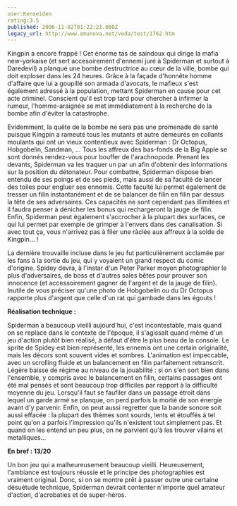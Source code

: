 ```yaml
---
user:Kenseiden
rating:3.5
published: 2006-11-02T01:22:21.000Z
legacy_url: http://www.emunova.net/veda/test/1762.htm
---
```

Kingpin a encore frappé ! Cet énorme tas de saindoux qui dirige la mafia new-yorkaise (et sert accesoirement d'ennemi juré à Spiderman et surtout à Daredevil) a planqué une bombe destructrice au cœur de la ville, bombe qui doit exploser dans les 24 heures. Grâce à la façade d'honnête homme d'affaire que lui a goupillé son armada d'avocats, le mafieux s'est également adressé à la population, mettant Spiderman en cause pour cet acte criminel. Conscient qu'il est trop tard pour chercher à infirmer la rumeur, l'homme-araignée se met immédiatement à la recherche de la bombe afin d'éviter la catastrophe.  

  

Evidemment, la quête de la bombe ne sera pas une promenade de santé puisque Kingpin a rameuté tous les mutants et autre demeurés en collants moulants qui ont un vieux contentieux avec Spiderman : Dr Octopus, Hobgobelin, Sandman, ... Tous les affreux des bas-fonds de la Big Apple se sont donnés rendez-vous pour bouffer de l'arachnopode. Prenant les devants, Spiderman va les traquer un par un afin d'obtenir des informations sur la position du détonateur. Pour combattre, Spiderman dispose bien entendu de ses poings et de ses pieds, mais aussi de sa faculté de lancer des toiles pour engluer ses ennemis. Cette faculté lui permet également de tresser un filin instantanément et de se balancer de filin en filin par dessus la tête de ses adversaires. Ces capacités ne sont cependant pas illimitées et il faudra penser à dénicher les bonus qui rechargeront la jauge de filin. Enfin, Spiderman peut également s'accrocher à la plupart des surfaces, ce qui lui permet par exemple de grimper à l'envers dans des canalisation. Si avec tout ça, vous n'arrivez pas à filer une râclée aux affreux à la solde de Kingpin... !  

  

La dernière trouvaille incluse dans le jeu fut particulièrement acclamée par les fans à la sortie du jeu, qui y voyaient un grand respect du comic d'origine. Spidey devra, à l'instar d'un Peter Parker moyen photographier le plus d'adversaires, de boss et d'autres sales bêtes pour prouver son innocence (et accessoirement gagner de l'argent et de la jauge de filin). Inutile de vous préciser qu'une photo de Hobgobelin ou du Dr Octopus rapporte plus d'argent que celle d'un rat qui gambade dans les égouts !  

  

**Réalisation technique :**  

Spiderman a beaucoup vieilli aujourd'hui, c'est incontestable, mais quand on se replace dans le contexte de l'époque, il s'agissait quand même d'un jeu d'action plutôt bien réalisé, à défaut d'être le plus beau de la console. Le sprite de Spidey est bien représenté, les ennemis ont une certain originalité, mais les décors sont souvent vides et sombres. L'animation est impeccable, avec un scrolling fluide et un balancement en filin parfaitement retranscrit. Légère baisse de régime au niveau de la jouabilité : si on s'en sort bien dans l'ensemble, y compris avec le balancement en filin, certains passages ont été mal pensés et sont beaucoup trop difficiles par rapport à la difficulté moyenne du jeu. Lorsqu'il faut se faufiler dans un passage étroit dans lequel un garde armé se planque, on perd parfois la moitié de son énergie avant d'y parvenir. Enfin, on peut aussi regretter que la bande sonore soit aussi effacée : la plupart des thèmes sont sourds, lents et étouffés à tel point qu'on a parfois l'impression qu'ils n'existent tout simplement pas. Et quand on les entend un peu plus, on ne parvient qu'à les trouver vilains et metalliques...  

  

**En bref : 13/20**  

Un bon jeu qui a malheureusement beaucoup vieilli. Heureusement, l'ambiance est toujours réussie et le principe des photographies est vraiment original. Donc, si on se montre prêt à passer outre une certaine désuétude technique, Spiderman devrait contenter n'importe quel amateur d'action, d'acrobaties et de super-héros.
